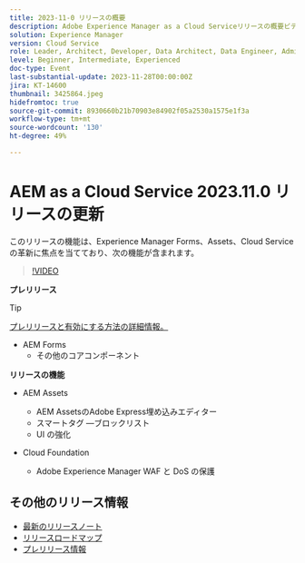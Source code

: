 ```yaml
---
title: 2023-11-0 リリースの概要
description: Adobe Experience Manager as a Cloud Serviceリリースの概要ビデオ2023.11.0( このリリースでは、Experience Manager Forms、アセット、Cloud Serviceに焦点を当てた機能 )
solution: Experience Manager
version: Cloud Service
role: Leader, Architect, Developer, Data Architect, Data Engineer, Admin, User
level: Beginner, Intermediate, Experienced
doc-type: Event
last-substantial-update: 2023-11-28T00:00:00Z
jira: KT-14600
thumbnail: 3425864.jpeg
hidefromtoc: true
source-git-commit: 8930660b21b70903e84902f05a2530a1575e1f3a
workflow-type: tm+mt
source-wordcount: '130'
ht-degree: 49%

---
```


# AEM as a Cloud Service 2023.11.0 リリースの更新

このリリースの機能は、Experience Manager Forms、Assets、Cloud Serviceの革新に焦点を当てており、次の機能が含まれます。

>[!VIDEO](https://video.tv.adobe.com/v/3425864/?learn=on)

**プレリリース**

>[!TIP]
>
>[プレリリースと有効にする方法の詳細情報。](https://experienceleague.adobe.com/docs/experience-manager-cloud-service/content/release-notes/prerelease.html?lang=ja)

* AEM Forms
   * その他のコアコンポーネント

**リリースの機能**

* AEM Assets
   * AEM AssetsのAdobe Express埋め込みエディター
   * スマートタグ —ブロックリスト
   * UI の強化

* Cloud Foundation
   * Adobe Experience Manager WAF と DoS の保護

<!-- Have questions about the release?  Discuss the release in [Experience League Communities](https://adobe.ly/474hr8v) -->

## その他のリリース情報

* [最新のリリースノート](https://experienceleague.adobe.com/docs/experience-manager-cloud-service/content/release-notes/home.html?lang=ja)
* [リリースロードマップ](https://experienceleague.adobe.com/docs/experience-manager-release-information/aem-release-updates/update-releases-roadmap.html?lang=ja)
* [プレリリース情報](https://experienceleague.adobe.com/docs/experience-manager-cloud-service/content/release-notes/prerelease.html?lang=ja)